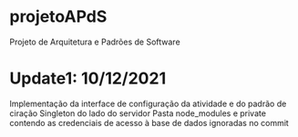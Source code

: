 # projetoAPdS
Projeto de Arquitetura e Padrões de Software

# Update1: 10/12/2021

Implementação da interface de configuração da atividade e do padrão de ciração Singleton do lado do servidor
Pasta node_modules e private contendo as credenciais de acesso à base de dados ignoradas no commit
